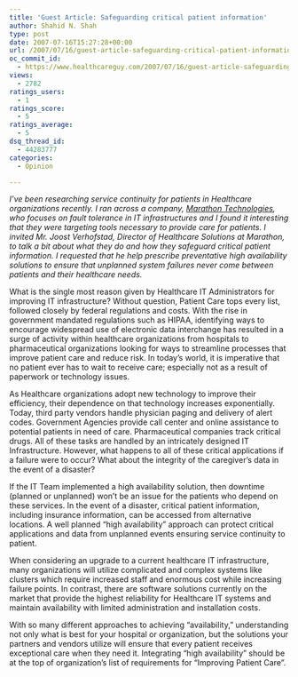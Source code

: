 ```yaml
---
title: 'Guest Article: Safeguarding critical patient information'
author: Shahid N. Shah
type: post
date: 2007-07-16T15:27:28+00:00
url: /2007/07/16/guest-article-safeguarding-critical-patient-information/
oc_commit_id:
  - https://www.healthcareguy.com/2007/07/16/guest-article-safeguarding-critical-patient-information/1478769137
views:
  - 2782
ratings_users:
  - 1
ratings_score:
  - 5
ratings_average:
  - 5
dsq_thread_id:
  - 44283777
categories:
  - Opinion

---
```

_I&#8217;ve been researching service continuity for patients in Healthcare organizations recently. I ran across a company, [Marathon Technologies][1], who focuses on fault tolerance in IT infrastructures and I found it interesting that they were targeting tools necessary to provide care for patients. I invited Mr. Joost Verhofstad, Director of Healthcare Solutions at Marathon, to talk a bit about what they do and how they safeguard critical patient information. I requested that he help prescribe preventative high availability solutions to ensure that unplanned system failures never come between patients and their healthcare needs._

What is the single most reason given by Healthcare IT Administrators for improving IT infrastructure? Without question, Patient Care tops every list, followed closely by federal regulations and costs. With the rise in government mandated regulations such as HIPAA, identifying ways to encourage widespread use of electronic data interchange has resulted in a surge of activity within healthcare organizations from hospitals to pharmaceutical organizations looking for ways to streamline processes that improve patient care and reduce risk. In today’s world, it is imperative that no patient ever has to wait to receive care; especially not as a result of paperwork or technology issues.

As Healthcare organizations adopt new technology to improve their efficiency, their dependence on that technology increases exponentially. Today, third party vendors handle physician paging and delivery of alert codes. Government Agencies provide call center and online assistance to potential patients in need of care. Pharmaceutical companies track critical drugs. All of these tasks are handled by an intricately designed IT Infrastructure. However, what happens to all of these critical applications if a failure were to occur? What about the integrity of the caregiver’s data in the event of a disaster?

If the IT Team implemented a high availability solution, then downtime (planned or unplanned) won’t be an issue for the patients who depend on these services. In the event of a disaster, critical patient information, including insurance information, can be accessed from alternative locations. A well planned “high availability” approach can protect critical applications and data from unplanned events ensuring service continuity to patient.

When considering an upgrade to a current healthcare IT infrastructure, many organizations will utilize complicated and complex systems like clusters which require increased staff and enormous cost while increasing failure points. In contrast, there are software solutions currently on the market that provide the highest reliability for Healthcare IT systems and maintain availability with limited administration and installation costs.

With so many different approaches to achieving “availability,” understanding not only what is best for your hospital or organization, but the solutions your partners and vendors utilize will ensure that every patient receives exceptional care when they need it. Integrating “high availability” should be at the top of organization’s list of requirements for “Improving Patient Care”.

 [1]: http://www.marathontechnologies.com/